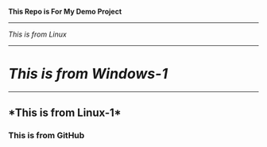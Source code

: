 **This Repo is For My Demo Project**

***

*This is from Linux*

---
_This is from Windows-1_
=======
***

<h2>*This is from Linux-1*
  
 <h3> This is from GitHub

